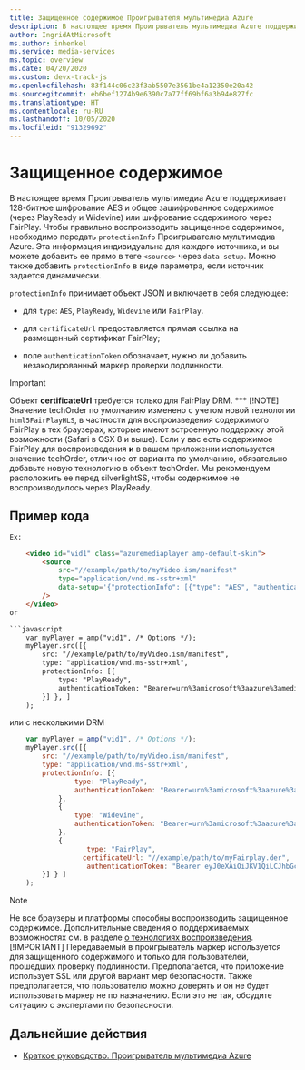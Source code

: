 ```yaml
---
title: Защищенное содержимое Проигрывателя мультимедиа Azure
description: В настоящее время Проигрыватель мультимедиа Azure поддерживает 128-битное шифрование AES и общее зашифрованное содержимое.
author: IngridAtMicrosoft
ms.author: inhenkel
ms.service: media-services
ms.topic: overview
ms.date: 04/20/2020
ms.custom: devx-track-js
ms.openlocfilehash: 83f144c06c23f3ab5507e3561be4a12350e20a42
ms.sourcegitcommit: eb6bef1274b9e6390c7a77ff69bf6a3b94e827fc
ms.translationtype: HT
ms.contentlocale: ru-RU
ms.lasthandoff: 10/05/2020
ms.locfileid: "91329692"
---
```

# <a name="protected-content"></a>Защищенное содержимое #

В настоящее время Проигрыватель мультимедиа Azure поддерживает 128-битное шифрование AES и общее зашифрованное содержимое (через PlayReady и Widevine) или шифрование содержимого через FairPlay. Чтобы правильно воспроизводить защищенное содержимое, необходимо передать `protectionInfo` Проигрывателю мультимедиа Azure. Эта информация индивидуальна для каждого источника, и вы можете добавить ее прямо в теге `<source>` через `data-setup`.  Можно также добавить `protectionInfo` в виде параметра, если источник задается динамически.

`protectionInfo` принимает объект JSON и включает в себя следующее:

- для `type`: `AES`, `PlayReady`, `Widevine` или `FairPlay`.
- для `certificateUrl` предоставляется прямая ссылка на размещенный сертификат FairPlay;

- поле `authenticationToken` обозначает, нужно ли добавить незакодированный маркер проверки подлинности.

> [!IMPORTANT]
> Объект **certificateUrl** требуется только для FairPlay DRM. ***
>[!NOTE]
> Значение techOrder по умолчанию изменено с учетом новой технологии `html5FairPlayHLS`, в частности для воспроизведения содержимого FairPlay в тех браузерах, которые имеют встроенную поддержку этой возможности (Safari в OSX 8 и выше). Если у вас есть содержимое FairPlay для воспроизведения **и** в вашем приложении используется значение techOrder, отличное от варианта по умолчанию, обязательно добавьте новую технологию в объект techOrder. Мы рекомендуем расположить ее перед silverlightSS, чтобы содержимое не воспроизводилось через PlayReady.

## <a name="code-sample"></a>Пример кода ##

```html
Ex:

    <video id="vid1" class="azuremediaplayer amp-default-skin">
        <source
            src="//example/path/to/myVideo.ism/manifest"
            type="application/vnd.ms-sstr+xml"
            data-setup='{"protectionInfo": [{"type": "AES", "authenticationToken": "Bearer=urn%3amicrosoft%3aazure%3amediaservices%3acontentkeyidentifier=8130520b-c116-45a9-824e-4a0082f3cb3c&Audience=urn%3atest&ExpiresOn=1450207516&Issuer=http%3a%2f%2ftestacs.com%2f&HMACSHA256=eV7HDgZ9msp9H9bnEPGN91sBdU7XsZ9OyB6VgFhKBAU%3d"}]}'
        />
    </video>
or

```javascript
    var myPlayer = amp("vid1", /* Options */);
    myPlayer.src([{
        src: "//example/path/to/myVideo.ism/manifest",
        type: "application/vnd.ms-sstr+xml",
        protectionInfo: [{
            type: "PlayReady",
            authenticationToken: "Bearer=urn%3amicrosoft%3aazure%3amediaservices%3acontentkeyidentifier=d5646e95-63ee-4fbe-ba4e-295c8d9502e0&Audience=urn%3atest&ExpiresOn=1450222961&Issuer=http%3a%2f%2ftestacs.com%2f&HMACSHA256=4Jop3kNJdzVI8L5IZLgFtPdImyE%2fHTRil0x%2bEikSdPs%3d"
        }] }, ]
    );
```

или с несколькими DRM

```javascript
    var myPlayer = amp("vid1", /* Options */);
    myPlayer.src([{
        src: "//example/path/to/myVideo.ism/manifest",
        type: "application/vnd.ms-sstr+xml",
        protectionInfo: [{
                type: "PlayReady",
                authenticationToken: "Bearer=urn%3amicrosoft%3aazure%3amediaservices%3acontentkeyidentifier=d5646e95-63ee-4fbe-ba4e-295c8d9502e0&Audience=urn%3atest&ExpiresOn=1450222961&Issuer=http%3a%2f%2ftestacs.com%2f&HMACSHA256=4Jop3kNJdzVI8L5IZLgFtPdImyE%2fHTRil0x%2bEikSdPs%3d"
            },
            {
                type: "Widevine",
                authenticationToken: "Bearer=urn%3amicrosoft%3aazure%3amediaservices%3acontentkeyidentifier=d5646e95-63ee-4fbe-ba4e-295c8d9502e0&Audience=urn%3atest&ExpiresOn=1450222961&Issuer=http%3a%2f%2ftestacs.com%2f&HMACSHA256=4Jop3kNJdzVI8L5IZLgFtPdImyE%2fHTRil0x%2bEikSdPs%3d"
            },
            {
                   type: "FairPlay",
                  certificateUrl: "//example/path/to/myFairplay.der",
                   authenticationToken: "Bearer eyJ0eXAiOiJKV1QiLCJhbGciOiJIUzI1NiJ9.eyJ1cm46bWljcm9zb2Z0OmF6dXJlOm1lZGlhc2VydmljZXM6Y29udGVudGtleWlkZW50aWZpZXIiOiIyMTI0M2Q2OC00Yjc4LTRlNzUtYTU5MS1jZWMzMDI0NDNhYWMiLCJpc3MiOiJodHRwOi8vY29udG9zbyIsImF1ZCI6InVybjp0ZXN0IiwiZXhwIjoxNDc0NTkyNDYzLCJuYmYiOjE0NzQ1ODg1NjN9.mE7UxgNhkieMMqtM_IiYQj-FK1KKIzB6lAptw4Mi67A"
        }] } ]
    );
```

> [!NOTE]
> Не все браузеры и платформы способны воспроизводить защищенное содержимое. Дополнительные сведения о поддерживаемых возможностях см. в разделе [о технологиях воспроизведения](azure-media-player-playback-technology.md).
> [!IMPORTANT]
> Передаваемый в проигрыватель маркер используется для защищенного содержимого и только для пользователей, прошедших проверку подлинности. Предполагается, что приложение использует SSL или другой вариант мер безопасности. Также предполагается, что пользователю можно доверять и он не будет использовать маркер не по назначению. Если это не так, обсудите ситуацию с экспертами по безопасности.

## <a name="next-steps"></a>Дальнейшие действия ##

- [Краткое руководство. Проигрыватель мультимедиа Azure](azure-media-player-quickstart.md)